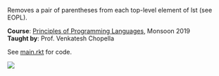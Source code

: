Removes a pair of parentheses from each top-level element of lst (see EOPL).

**Course**: [Principles of Programming Languages], Monsoon 2019<br>
**Taught by**: Prof. Venkatesh Chopella

See [main.rkt] for code.

![](https://ga-beacon.deno.dev/G-G1E8HNDZYY:v51jklKGTLmC3LAZ4rJbIQ/github.com/moocf/slist-up.racket)

[Principles of Programming Languages]: https://github.com/iiithf/principles-of-programming-languages
[main.rkt]: main.rkt
